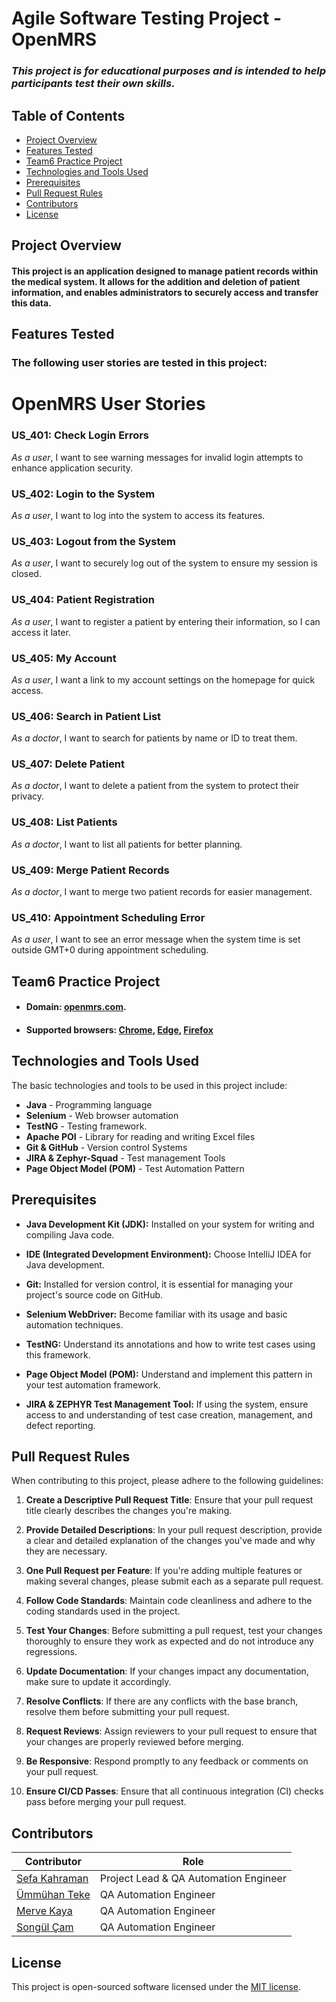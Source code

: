 # Agile Software Testing Project -  OpenMRS 
### *This project is for educational purposes and is intended to help participants test their own skills.*

## Table of Contents
- [Project Overview](#project-overview)
- [Features Tested](#features-tested)
- [Team6 Practice Project](#team6-practice-project)
- [Technologies and Tools Used](#technologies-and-tools-used)
- [Prerequisites](#prerequisites)
- [Pull Request Rules](#pull-request-rules)
- [Contributors](#contributors)
- [License](#license)

## Project Overview

#### This project is an application designed to manage patient records within the medical system. It allows for the addition and deletion of patient information, and enables administrators to securely access and transfer this data.

## Features Tested
### The following user stories are tested in this project:

# OpenMRS User Stories

### US_401: Check Login Errors
*As a user*, I want to see warning messages for invalid login attempts to enhance application security.

### US_402: Login to the System
*As a user*, I want to log into the system to access its features.

### US_403: Logout from the System
*As a user*, I want to securely log out of the system to ensure my session is closed.

### US_404: Patient Registration
*As a user*, I want to register a patient by entering their information, so I can access it later.

### US_405: My Account
*As a user*, I want a link to my account settings on the homepage for quick access.

### US_406: Search in Patient List
*As a doctor*, I want to search for patients by name or ID to treat them.

### US_407: Delete Patient
*As a doctor*, I want to delete a patient from the system to protect their privacy.

### US_408: List Patients
*As a doctor*, I want to list all patients for better planning.

### US_409: Merge Patient Records
*As a doctor*, I want to merge two patient records for easier management.

### US_410: Appointment Scheduling Error
*As a user*, I want to see an error message when the system time is set outside GMT+0 during appointment scheduling.

## Team6 Practice Project

- #### Domain:  [openmrs.com](https://openmrs.org/).

- #### Supported browsers: [Chrome](), [Edge](), [Firefox]()

## Technologies and Tools Used

The basic technologies and tools to be used in this project include:

- **Java** - Programming language
- **Selenium** - Web browser automation
- **TestNG** - Testing framework.
- **Apache POI** - Library for reading and writing Excel files
- **Git & GitHub** - Version control Systems 
- **JIRA & Zephyr-Squad** - Test management Tools
- **Page Object Model (POM)** - Test Automation Pattern

## Prerequisites

- **Java Development Kit (JDK):** Installed on your system for writing and compiling Java code.

- **IDE (Integrated Development Environment):** Choose IntelliJ IDEA for Java development.

- **Git:** Installed for version control, it is essential for managing your project's source code on GitHub.

- **Selenium WebDriver:** Become familiar with its usage and basic automation techniques.

- **TestNG:** Understand its annotations and how to write test cases using this framework.

- **Page Object Model (POM):** Understand and implement this pattern in your test automation framework.

- **JIRA & ZEPHYR Test Management Tool:** If using the system, ensure access to and understanding of test case creation, management, and defect reporting.

 ## Pull Request Rules

 When contributing to this project, please adhere to the following guidelines:

1. **Create a Descriptive Pull Request Title**: Ensure that your pull request title clearly describes the changes you're making.

2. **Provide Detailed Descriptions**: In your pull request description, provide a clear and detailed explanation of the changes you've made and why they are necessary.

3. **One Pull Request per Feature**: If you're adding multiple features or making several changes, please submit each as a separate pull request.

4. **Follow Code Standards**: Maintain code cleanliness and adhere to the coding standards used in the project.

5. **Test Your Changes**: Before submitting a pull request, test your changes thoroughly to ensure they work as expected and do not introduce any regressions.

6. **Update Documentation**: If your changes impact any documentation, make sure to update it accordingly.

7. **Resolve Conflicts**: If there are any conflicts with the base branch, resolve them before submitting your pull request.

8. **Request Reviews**: Assign reviewers to your pull request to ensure that your changes are properly reviewed before merging.

9. **Be Responsive**: Respond promptly to any feedback or comments on your pull request.

10. **Ensure CI/CD Passes**: Ensure that all continuous integration (CI) checks pass before merging your pull request.


## Contributors

  
| Contributor                                               | Role                                  |
|-----------------------------------------------------------|---------------------------------------|
| [Sefa Kahraman](https://github.com/SefaKahramann)         | Project Lead & QA Automation Engineer |
| [Ümmühan Teke](https://github.com/UmmuhanTeke)            | QA Automation Engineer                |
| [Merve Kaya](https://github.com/kayyamervee)              | QA Automation Engineer                |
| [Songül Çam](https://github.com/songulcam)                | QA Automation Engineer                |

## License  

This project is open-sourced software licensed under the [MIT license](https://opensource.org/licenses/MIT).
